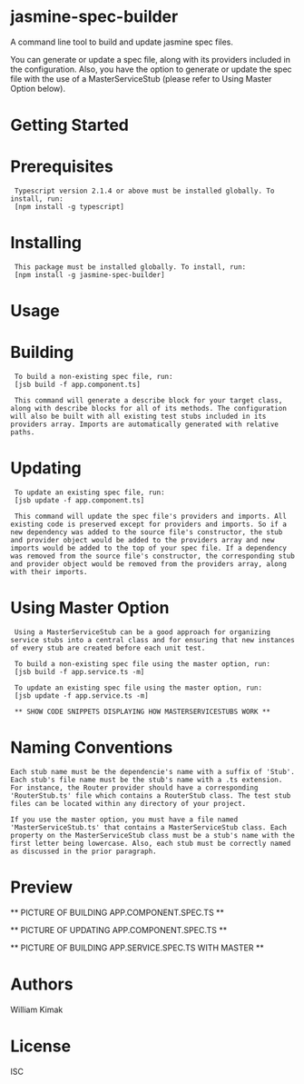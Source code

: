 # jasmine-spec-builder
A command line tool to build and update jasmine spec files.

You can generate or update a spec file, along with its providers included in the configuration. Also, you have the option to generate or update the spec file with the use of a MasterServiceStub (please refer to Using Master Option below).

# Getting Started
  # Prerequisites
     Typescript version 2.1.4 or above must be installed globally. To install, run:
     [npm install -g typescript] 
  # Installing
     This package must be installed globally. To install, run:
     [npm install -g jasmine-spec-builder]

# Usage
   # Building
     To build a non-existing spec file, run:
     [jsb build -f app.component.ts]

     This command will generate a describe block for your target class, along with describe blocks for all of its methods. The configuration will also be built with all existing test stubs included in its providers array. Imports are automatically generated with relative paths. 

   # Updating
     To update an existing spec file, run:
     [jsb update -f app.component.ts]

     This command will update the spec file's providers and imports. All existing code is preserved except for providers and imports. So if a new dependency was added to the source file's constructor, the stub and provider object would be added to the providers array and new imports would be added to the top of your spec file. If a dependency was removed from the source file's constructor, the corresponding stub and provider object would be removed from the providers array, along with their imports. 

   # Using Master Option
     Using a MasterServiceStub can be a good approach for organizing service stubs into a central class and for ensuring that new instances of every stub are created before each unit test.

     To build a non-existing spec file using the master option, run:
     [jsb build -f app.service.ts -m]

     To update an existing spec file using the master option, run:
     [jsb update -f app.service.ts -m]

     ** SHOW CODE SNIPPETS DISPLAYING HOW MASTERSERVICESTUBS WORK **

  # Naming Conventions
    Each stub name must be the dependencie's name with a suffix of 'Stub'. Each stub's file name must be the stub's name with a .ts extension. For instance, the Router provider should have a corresponding 'RouterStub.ts' file which contains a RouterStub class. The test stub files can be located within any directory of your project.

    If you use the master option, you must have a file named 'MasterServiceStub.ts' that contains a MasterServiceStub class. Each property on the MasterServiceStub class must be a stub's name with the first letter being lowercase. Also, each stub must be correctly named as discussed in the prior paragraph. 

  # Preview

  ** PICTURE OF BUILDING APP.COMPONENT.SPEC.TS **

  ** PICTURE OF UPDATING APP.COMPONENT.SPEC.TS **

  ** PICTURE OF BUILDING APP.SERVICE.SPEC.TS WITH MASTER **

# Authors
  William Kimak

# License
  ISC